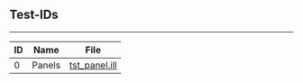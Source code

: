 ## Test-IDs
---
| ID | Name   | File   |
|----|--------|--------|
| 0  | Panels | [tst_panel.ill](tst_panel.ill) |
